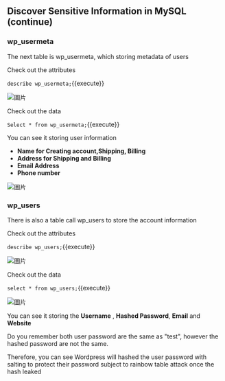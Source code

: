 ## Discover Sensitive Information in MySQL (continue)

### wp_usermeta

The next table is wp_usermeta, which storing metadata of users

Check out the attributes

`describe wp_usermeta;`{{execute}}

![圖片](https://user-images.githubusercontent.com/74434769/141664397-7f0f2b36-086f-4bdc-a94d-382d512c4cbf.png)

Check out the data

`Select * from wp_usermeta;`{{execute}}

You can see it storing user information

- **Name for Creating account,Shipping, Billing**
- **Address for Shipping and Billing**
- **Email Address**
- **Phone number**

![圖片](https://user-images.githubusercontent.com/74434769/141664540-796c12d3-8051-49a9-90ac-eb392f475dee.png)

### wp_users

There is also a table call wp_users to store the account information

Check out the attributes

`describe wp_users;`{{execute}}

![圖片](https://user-images.githubusercontent.com/74434769/141664559-f124df09-ff4b-449d-b501-c88f6993deb9.png)

Check out the data

`select * from wp_users;`{{execute}}

![圖片](https://user-images.githubusercontent.com/74434769/141664578-951e2071-2152-45f3-98a3-e3df5641cdd6.png)

You can see it storing the **Username** , **Hashed Password**, **Email** and **Website**

Do you remember both user password are the same as "test", however the hashed password are not the same.

Therefore, you can see Wordpress will hashed the user password with salting to protect their password subject to rainbow table attack once the hash leaked



